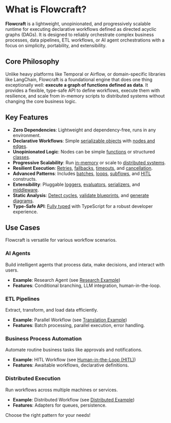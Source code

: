 # What is Flowcraft?

**Flowcraft** is a lightweight, unopinionated, and progressively scalable runtime for executing declarative workflows defined as directed acyclic graphs (DAGs). It is designed to reliably orchestrate complex business processes, data pipelines, ETL workflows, or AI agent orchestrations with a focus on simplicity, portability, and extensibility.

## Core Philosophy

Unlike heavy platforms like Temporal or Airflow, or domain-specific libraries like LangChain, Flowcraft is a foundational engine that does one thing exceptionally well: **execute a graph of functions defined as data**. It provides a flexible, type-safe API to define workflows, execute them with resilience, and scale from in-memory scripts to distributed systems without changing the core business logic.

## Key Features

-   **Zero Dependencies**: Lightweight and dependency-free, runs in any environment.
-   **Declarative Workflows**: Simple [serializable objects](/guide/core-concepts#workflow-blueprint) with [nodes and edges](/guide/core-concepts#nodes-edges).
-   **Unopinionated Logic**: Nodes can be simple [functions](/guide/core-concepts#function-based-nodes) or structured [classes](/guide/core-concepts#class-based-nodes).
-   **Progressive Scalability**: Run [in-memory](/guide/programmatic) or scale to [distributed systems](/guide/distributed-execution).
-   **Resilient Execution**: [Retries](/guide/error-handling#retries), [fallbacks](/guide/error-handling#fallbacks), [timeouts](/guide/core-concepts#config), and [cancellation](/guide/core-concepts#cancellation).
-   **Advanced Patterns**: Includes [batches](/guide/batches), [loops](/guide/loops), [subflows](/guide/subflows), and [HITL](/guide/hitl) constructs.
-   **Extensibility**: Pluggable [loggers](/guide/loggers), [evaluators](/guide/evaluators), [serializers](/guide/serializers), and [middleware](/guide/middleware).
-   **Static Analysis**: [Detect cycles](/guide/static-analysis#detecting-cycles), [validate blueprints](/guide/static-analysis#linting-a-blueprint), and [generate diagrams](/guide/visualizing-workflows#generatemermaid).
-   **Type-Safe API**: [Fully typed](/guide/core-concepts#context) with TypeScript for a robust developer experience.

## Use Cases

Flowcraft is versatile for various workflow scenarios.

### AI Agents

Build intelligent agents that process data, make decisions, and interact with users.

- **Example**: Research Agent (see [Research Example](https://github.com/gorango/flowcraft/tree/master/examples/3_research))
- **Features**: Conditional branching, LLM integration, human-in-the-loop.

### ETL Pipelines

Extract, transform, and load data efficiently.

- **Example**: Parallel Workflow (see [Translation Example](https://github.com/gorango/flowcraft/tree/master/examples/2_translate))
- **Features**: Batch processing, parallel execution, error handling.

### Business Process Automation

Automate routine business tasks like approvals and notifications.

- **Example**: HITL Workflow (see [Human-in-the-Loop (HITL)](/guide/hitl))
- **Features**: Awaitable workflows, declarative definitions.

### Distributed Execution

Run workflows across multiple machines or services.

- **Example**: Distributed Workflow (see [Distributed Example](https://github.com/gorango/flowcraft/tree/master/examples/4b_distributed))
- **Features**: Adapters for queues, persistence.

Choose the right pattern for your needs!
